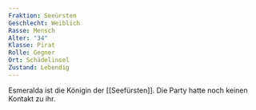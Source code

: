 ```yaml
---
Fraktion: Seeürsten
Geschlecht: Weiblich
Rasse: Mensch
Alter: "34"
Klasse: Pirat
Rolle: Gegner
Ort: Schädelinsel
Zustand: Lebendig
---
```


Esmeralda ist die Königin der [[Seefürsten]]. Die Party hatte noch keinen Kontakt zu ihr.


